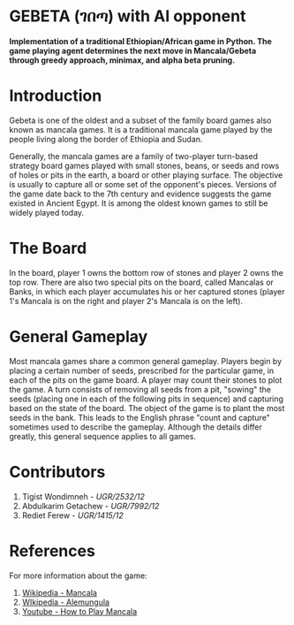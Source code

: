 # GEBETA (ገበጣ) with AI opponent

**Implementation of a traditional Ethiopian/African game in Python. The game playing agent determines the next move in Mancala/Gebeta through greedy approach, minimax, and alpha beta pruning.**

# Introduction

Gebeta is one of the oldest and a subset of the family board games also known as mancala games. It is a traditional mancala game played by the people living along the border of Ethiopia and Sudan.

Generally, the mancala games are a family of two-player turn-based strategy board games played with small stones, beans, or seeds and rows of holes or pits in the earth, a board or other playing surface. The objective is usually to capture all or some set of the opponent's pieces. Versions of the game date back to the 7th century and evidence suggests the game existed in Ancient Egypt. It is among the oldest known games to still be widely played today.

# The Board

In the board, player 1 owns the bottom row of stones and player 2 owns the top row. There are also two special pits on the board, called Mancalas or Banks, in which each player accumulates his or her captured stones (player 1's Mancala is on the right and player 2's Mancala is on the left).

# General Gameplay

Most mancala games share a common general gameplay. Players begin by placing a certain number of seeds, prescribed for the particular game, in each of the pits on the game board. A player may count their stones to plot the game. A turn consists of removing all seeds from a pit, "sowing" the seeds (placing one in each of the following pits in sequence) and capturing based on the state of the board. The object of the game is to plant the most seeds in the bank. This leads to the English phrase "count and capture" sometimes used to describe the gameplay. Although the details differ greatly, this general sequence applies to all games.

# Contributors

1. Tigist Wondimneh - *UGR/2532/12*
2. Abdulkarim Getachew - *UGR/7992/12*
3. Rediet Ferew - *UGR/1415/12*

# References

For more information about the game:
  1. [Wikipedia - Mancala](https://en.wikipedia.org/wiki/Mancala)
  2. [WIkipedia - Alemungula](https://en.wikipedia.org/wiki/Alemungula)
  3. [Youtube - How to Play Mancala](https://www.youtube.com/watch?v=OX7rj93m6o8)
